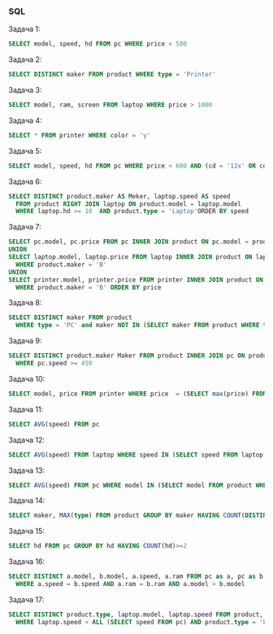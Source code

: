 ### SQL

Задача 1:
```sql
SELECT model, speed, hd FROM pc WHERE price < 500
```
Задача 2:
```sql
SELECT DISTINCT maker FROM product WHERE type = 'Printer'
```

Задача 3:
```sql
SELECT model, ram, screen FROM laptop WHERE price > 1000
```

Задача 4:
```sql
SELECT * FROM printer WHERE color = 'y'
```

Задача 5:
```sql
SELECT model, speed, hd FROM pc WHERE price < 600 AND (cd = '12x' OR cd = '24x')
```

Задача 6:
```sql
SELECT DISTINCT product.maker AS Meker, laptop.speed AS speed 
  FROM product RIGHT JOIN laptop ON product.model = laptop.model 
  WHERE laptop.hd >= 10  AND product.type = 'Laptop'ORDER BY speed
```

Задача 7:
```sql
SELECT pc.model, pc.price FROM pc INNER JOIN product ON pc.model = product.model WHERE product.maker = 'B'
UNION
SELECT laptop.model, laptop.price FROM laptop INNER JOIN product ON laptop.model = product.model 
  WHERE product.maker = 'B'
UNION
SELECT printer.model, printer.price FROM printer INNER JOIN product ON printer.model = product.model 
  WHERE product.maker = 'B' ORDER BY price
```

Задача 8:
```sql
SELECT DISTINCT maker FROM product 
  WHERE type = 'PC' and maker NOT IN (SELECT maker FROM product WHERE type = 'Laptop')
```


Задача 9:
```sql
SELECT DISTINCT product.maker Maker FROM product INNER JOIN pc ON product.model = pc.model 
  WHERE pc.speed >= 450
```

Задача 10:
```sql
SELECT model, price FROM printer WHERE price  = (SELECT max(price) FROM printer)
```

Задача 11:
```sql
SELECT AVG(speed) FROM pc
```

Задача 12:
```sql
SELECT AVG(speed) FROM laptop WHERE speed IN (SELECT speed FROM laptop WHERE price > 1000)
```

Задача 13:
```sql
SELECT AVG(speed) FROM pc WHERE model IN (SELECT model FROM product WHERE maker = 'A' and type = 'PC')
```

Задача 14:
```sql
SELECT maker, MAX(type) FROM product GROUP BY maker HAVING COUNT(DISTINCT model)>1 AND COUNT(DISTINCT type) = 1
```

Задача 15:
```sql
SELECT hd FROM pc GROUP BY hd HAVING COUNT(hd)>=2
```

Задача 16:
```sql
SELECT DISTINCT a.model, b.model, a.speed, a.ram FROM pc as a, pc as b 
  WHERE a.speed = b.speed AND a.ram = b.ram AND a.model > b.model
```

Задача 17:
```sql
SELECT DISTINCT product.type, laptop.model, laptop.speed FROM product, laptop 
  WHERE laptop.speed < ALL (SELECT speed FROM pc) AND product.type = 'Laptop'
```

